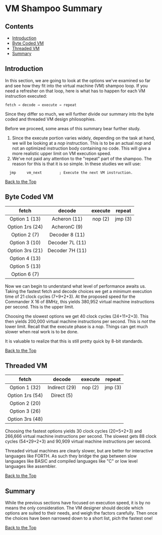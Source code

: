 # VM Shampoo Summary

## Contents

* [Introduction](#introduction)
* [Byte Coded VM](#byte-coded-vm)
* [Threaded VM](#threaded-vm)
* [Summary](#summary)

## Introduction

In this section, we are going to look at the options we've examined so
far and see how they fit into the virtual machine (VM) shampoo loop. If
you need a refresher on that loop, here is what has to happen for each
VM instruction executed:

<pre><code>fetch &rarr; decode &rarr; execute &rarr; repeat</code></pre>

Since they differ so much, we will further divide our summary into the byte
coded and threaded VM design philosophies.

Before we proceed, some areas of this summary bear further study.

1. Since the execute portion varies widely, depending on the task at hand,
we will be looking at a _nop_ instruction. This is to be an actual _nop_
and not an optimized instruction body containing no code. This will give
a more realistic upper limit on VM execution speed.
2. We've not paid any attention to the "repeat" part of the shampoo. The
reason for this is that it is so simple. In these studies we will use:

```
  jmp     vm_next        ; Execute the next VM instruction.
```

[Back to the Top](#vm-shampoo-summary)

## Byte Coded VM

|      fetch      |     decode     |  execute  | repeat  |
|:---------------:|:--------------:|:---------:|:-------:|
| Option 1 (13)   | Acheron (11)   |  nop (2)  | jmp (3) |
| Option 1rs (24) | AcheronC (9)   |           |         |
| Option 2 (7)    | Decoder 8 (11) |           |         |
| Option 3 (10)   | Decoder 7L (11)|           |         |
| Option 3rs (21) | Decoder 7H (11)|           |         |
| Option 4 (13)   |                |           |         |
| Option 5 (13)   |                |           |         |
| Option 6 (7)    |                |           |         |

Now we can begin to understand what level of performance awaits us. Taking
the fastest fetch and decode choices we get a minimum execution time of
21 clock cycles (7+9+2+3). At the proposed speed for the Commander X 16 of
8MHz, this yields ‭380,952 virtual machine instructions per second. This
is the upper limit.

Choosing the slowest options we get 40 clock cycles (24+11+2+3). This then
yields 200,000 virtual machine instructions per second. This is _not_ the
lower limit. Recall that the execute phase is a _nop_. Things can get much
slower when real work is to be done.

It is valuable to realize that this is still pretty quick by 8-bit standards.

[Back to the Top](#vm-shampoo-summary)

## Threaded VM

|      fetch      |     decode     |  execute  | repeat  |
|:---------------:|:--------------:|:---------:|:-------:|
| Option 1 (32)   | Indirect (29)  |  nop (2)  | jmp (3) |
| Option 1rs (54) | Direct (5)     |           |         |
| Option 2 (20)   |                |           |         |
| Option 3 (26)   |                |           |         |
| Option 3rs (48) |                |           |         |

Choosing the fastest options yields 30 clock cycles (20+5+2+3) and 266,666
virtual machine instructions per second. The slowest gets 88 clock cycles
(54+29+2+3) and 90,909 virtual machine instructions per second.

Threaded virtual machines are clearly slower, but are better for interactive
languages like FORTH. As such they bridge the gap between slow languages like
BASIC and compiled languages like "C" or low level languages like assembler.


[Back to the Top](#vm-shampoo-summary)

## Summary

While the previous sections have focused on execution speed, it is by no means
the only consideration. The VM designer should decide which options are suited
to their needs, and weigh the factors carefully. Then once the choices have
been narrowed down to a short list, pich the fastest one!

[Back to the Top](#vm-shampoo-summary)
